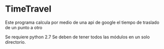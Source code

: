 # TimeTravel
Este programa calcula por medio de una api de google el tiempo de traslado de un punto a otro 

Se requiere python 2.7
Se deben de tener todos las módulos en un solo directorio.

